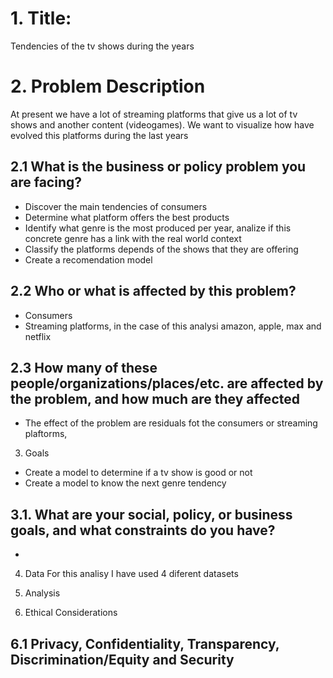 # 1. Title:
Tendencies of the tv shows during the years

# 2. Problem Description
At present we have a lot of streaming platforms that give us a lot of tv shows and another content (videogames). We want to visualize how have evolved this platforms during the last years
## 2.1 What is the business or policy problem you are facing?
- Discover the main tendencies of consumers
- Determine what platform offers the best products 
- Identify what genre is the most produced per year, analize if this concrete genre has a link with the real world context
- Classify the platforms depends of the shows that they are offering 
- Create a recomendation model
## 2.2 Who or what is affected by this problem?
- Consumers
- Streaming platforms, in the case of this analysi amazon, apple, max and netflix
## 2.3 How many of these people/organizations/places/etc. are affected by the problem, and how much are they affected
- The effect of the problem are residuals fot the consumers or streaming plaftorms, 

3. Goals
- Create a model to determine if a tv show is good or not
- Create a model to know the next genre tendency
## 3.1. What are your social, policy, or business goals, and what constraints do you have?
- 

4. Data
For this analisy I have used 4 diferent datasets

5. Analysis

6. Ethical Considerations

## 6.1 Privacy, Confidentiality, Transparency, Discrimination/Equity and Security
